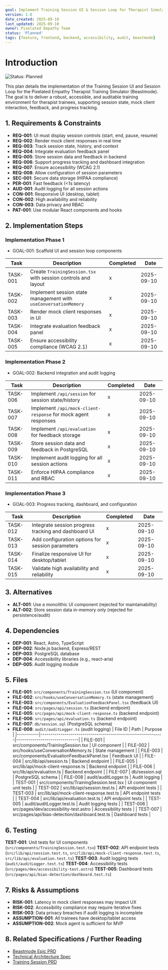 ```yaml
---
goal: Implement Training Session UI & Session Loop for Therapist Simulator
version: 1.0
date_created: 2025-09-10
last_updated: 2025-09-10
owner: Pixelated Empathy Team
status: 'Planned'
tags: [feature, frontend, backend, accessibility, audit, beastmode]
---
```


# Introduction

![Status: Planned](https://img.shields.io/badge/status-Planned-blue)

This plan details the implementation of the Training Session UI and Session Loop for the Pixelated Empathy Therapist Training Simulator (Beastmode). The goal is to deliver a robust, accessible, and auditable training environment for therapist trainees, supporting session state, mock client interaction, feedback, and progress tracking.

## 1. Requirements & Constraints
- **REQ-001**: UI must display session controls (start, end, pause, resume)
- **REQ-002**: Render mock client responses in real time
- **REQ-003**: Track session state, history, and context
- **REQ-004**: Integrate evaluation feedback panel
- **REQ-005**: Store session data and feedback in backend
- **REQ-006**: Support progress tracking and dashboard integration
- **REQ-007**: Ensure accessibility (WCAG 2.1)
- **REQ-008**: Allow configuration of session parameters
- **SEC-001**: Secure data storage (HIPAA compliance)
- **PER-001**: Fast feedback (<1s latency)
- **AUD-001**: Audit logging for all session actions
- **CON-001**: Responsive UI (desktop, tablet)
- **CON-002**: High availability and reliability
- **CON-003**: Data privacy and RBAC
- **PAT-001**: Use modular React components and hooks

## 2. Implementation Steps

### Implementation Phase 1
- GOAL-001: Scaffold UI and session loop components

| Task      | Description                                                        | Completed | Date       |
|-----------|--------------------------------------------------------------------|-----------|------------|
| TASK-001  | Create `TrainingSession.tsx` with session controls and layout      |     x     | 2025-09-10 |
| TASK-002  | Implement session state management with `useConversationMemory`    |     x     | 2025-09-10 |
| TASK-003  | Render mock client responses in UI                                 |     x     | 2025-09-10 |
| TASK-004  | Integrate evaluation feedback panel                                |     x     | 2025-09-10 |
| TASK-005  | Ensure accessibility compliance (WCAG 2.1)                         |     x     | 2025-09-10 |

### Implementation Phase 2
- GOAL-002: Backend integration and audit logging

| Task      | Description                                                        | Completed | Date       |
|-----------|--------------------------------------------------------------------|-----------|------------|
| TASK-006  | Implement `/api/session` for session state/history                 |     x     | 2025-09-10 |
| TASK-007  | Implement `/api/mock-client-response` for mock agent responses     |     x     | 2025-09-10 |
| TASK-008  | Implement `/api/evaluation` for feedback storage                   |     x     | 2025-09-10 |
| TASK-009  | Store session data and feedback in PostgreSQL                      |     x     | 2025-09-10 |
| TASK-010  | Implement audit logging for all session actions                    |     x     | 2025-09-10 |
| TASK-011  | Enforce HIPAA compliance and RBAC                                  |     x     | 2025-09-10 |

### Implementation Phase 3
- GOAL-003: Progress tracking, dashboard, and configuration

| Task      | Description                                                        | Completed | Date       |
|-----------|--------------------------------------------------------------------|-----------|------------|
| TASK-012  | Integrate session progress tracking and dashboard UI               |     x     | 2025-09-10 |
| TASK-013  | Add configuration options for session parameters                   |     x     | 2025-09-10 |
| TASK-014  | Finalize responsive UI for desktop/tablet                          |     x     | 2025-09-10 |
| TASK-015  | Validate high availability and reliability                         |     x     | 2025-09-10 |

## 3. Alternatives
- **ALT-001**: Use a monolithic UI component (rejected for maintainability)
- **ALT-002**: Store session data in-memory only (rejected for persistence/audit)

## 4. Dependencies
- **DEP-001**: React, Astro, TypeScript
- **DEP-002**: Node.js backend, Express/REST
- **DEP-003**: PostgreSQL database
- **DEP-004**: Accessibility libraries (e.g., react-aria)
- **DEP-005**: Audit logging module

## 5. Files
+ **FILE-001**: `src/components/TrainingSession.tsx` (UI component)
+ **FILE-002**: `src/hooks/useConversationMemory.ts` (state management)
+ **FILE-003**: `src/components/EvaluationFeedbackPanel.tsx` (feedback UI)
+ **FILE-004**: `src/pages/api/session.ts` (backend endpoint)
+ **FILE-005**: `src/pages/api/mock-client-response.ts` (backend endpoint)
+ **FILE-006**: `src/pages/api/evaluation.ts` (backend endpoint)
+ **FILE-007**: `db/session.sql` (PostgreSQL schema)
+ **FILE-008**: `audit/auditLogger.ts` (audit logging)
| File ID   | Path                                                        | Purpose                       |
|-----------|-------------------------------------------------------------|-------------------------------|
| FILE-001  | src/components/TrainingSession.tsx                          | UI component                  |
| FILE-002  | src/hooks/useConversationMemory.ts                          | State management              |
| FILE-003  | src/components/EvaluationFeedbackPanel.tsx                  | Feedback UI                   |
| FILE-004  | src/lib/api/session.ts                                      | Backend endpoint              |
| FILE-005  | src/lib/api/mock-client-response.ts                         | Backend endpoint              |
| FILE-006  | src/lib/api/evaluation.ts                                   | Backend endpoint              |
| FILE-007  | db/session.sql                                              | PostgreSQL schema             |
| FILE-008  | audit/auditLogger.ts                                        | Audit logging                 |
| TEST-001  | src/components/TrainingSession.test.tsx                     | UI component unit tests       |
| TEST-002  | src/lib/api/session.test.ts                                 | API endpoint tests            |
| TEST-003  | src/lib/api/mock-client-response.test.ts                    | API endpoint tests            |
| TEST-004  | src/lib/api/evaluation.test.ts                              | API endpoint tests            |
| TEST-005  | audit/auditLogger.test.ts                                   | Audit logging tests           |
| TEST-006  | src/pages/dev/accessibility-test.astro                      | Accessibility tests           |
| TEST-007  | src/pages/api/bias-detection/dashboard.test.ts              | Dashboard tests               |
## 6. Testing

**TEST-001**: Unit tests for UI components (`src/components/TrainingSession.test.tsx`)
**TEST-002**: API endpoint tests (`src/lib/api/session.test.ts`, `src/lib/api/mock-client-response.test.ts`, `src/lib/api/evaluation.test.ts`)
**TEST-003**: Audit logging tests (`audit/auditLogger.test.ts`)
**TEST-004**: Accessibility tests (`src/pages/dev/accessibility-test.astro`)
**TEST-005**: Dashboard tests (`src/pages/api/bias-detection/dashboard.test.ts`)

## 7. Risks & Assumptions
- **RISK-001**: Latency in mock client responses may impact UX
- **RISK-002**: Accessibility compliance may require iterative fixes
- **RISK-003**: Data privacy breaches if audit logging is incomplete
- **ASSUMPTION-001**: All trainees have desktop/tablet access
- **ASSUMPTION-002**: Mock agent is sufficient for MVP

## 8. Related Specifications / Further Reading
- [Beastmode Epic PRD](../docs/ways-of-work/plan/beastmode/epic.md)
- [Technical Architecture Spec](../docs/ways-of-work/plan/beastmode/tech-spec.md)
- [Training Session PRD](../docs/ways-of-work/plan/beastmode/TrainingSession/prd.md)
